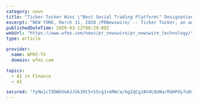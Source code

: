 ```yaml
---
category: news
title: "Ticker Tocker Wins \"Best Social Trading Platform\" Designation in 2020 FinTech Breakthrough Awards Program"
excerpt: "NEW YORK, March 11, 2020 /PRNewswire/ -- Ticker Tocker, an award winning social marketplace of verified trading leaders, announced today that it has been selected as the winner of the \"Best Social Trading Platform\" award in the 2020 FinTech Breakthrough Awards program conducted by FinTech Breakthrough,"
publishedDateTime: 2020-03-12T00:29:00Z
webUrl: "https://www.wfmz.com/news/pr_newswire/pr_newswire_technology/ticker-tocker-wins-best-social-trading-platform-designation-in-fintech/article_fa63fe8a-81c6-59bb-a66a-17cac9527377.html"
type: article

provider:
  name: WFMZ-TV
  domain: wfmz.com

topics:
  - AI in Finance
  - AI

secured: "YyNw1cTdDWbXmAJJUk3Ot5+S5cg1+ARW/a/6gZqCgJAh4LNaNa/RGHPdy7uNsmmGHzNujs0ejXVcf3FRp6IMHfZuyOVLWQL79s4UPfRhz8UvKOyUusHgp9BeIxx3TmE1X0rHpFky2yGzlwROEsmBfD/lRX1vfumk68F/yEJVDs8eUxOKzvwYrLT7bf2XylfVN88DTu8yC8npjPNx01/wFzEpIBA/ka+AiJ1TzsDXLRhIZ3Jxl6XPoaE/BpYeX2H2yc974Vn7Aog20VA3FaDrIRHHtV1r8qbrQJGsEW3shokawMwKV9fee9dGFkCcAGaYrfJCGscntdYNYbqLIPZl6jEbcsZR81PokxuoPBXxctIxqDIDbD+A1KMbA0B2X7Nw3A/cQX6UnNOUZoi8M95y2EZ1frNdyQsmtXsjJ66kDb2rNTTVTByzzlCCNhUxr/17qIuXDXXBNTfaUq9EFuM7jhVX15/hJ6S84p37bqVvMt4=;ugsnsfwLHkOUeP9XGviU2w=="
---
```



